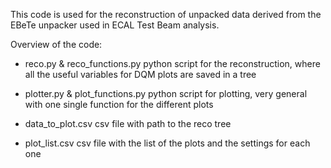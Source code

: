 This code is used for the reconstruction of unpacked data derived from the EBeTe unpacker used in ECAL Test Beam analysis.

Overview of the code:
  - reco.py & reco_functions.py
    python script for the reconstruction, where all the useful variables for DQM plots are saved in a tree

  - plotter.py & plot_functions.py
    python script for plotting, very general with one single function for the different plots

  - data_to_plot.csv
    csv file with path to the reco tree

  - plot_list.csv
    csv file with the list of the plots and the settings for each one
